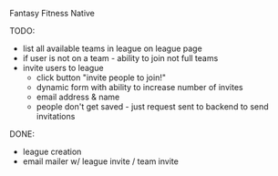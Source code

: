 Fantasy Fitness Native

TODO:
 - list all available teams in league on league page
 - if user is not on a team - ability to join not full teams
 - invite users to league
   - click button "invite people to join!"
   - dynamic form with ability to increase number of invites
   - email address & name
   - people don't get saved - just request sent to backend to send invitations


DONE:
 - league creation
 - email mailer w/ league invite / team invite
